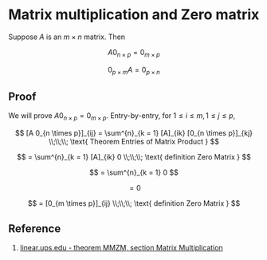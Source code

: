# Matrix multiplication and Zero matrix

Suppose $A$ is an $m \times n$ matrix. Then

$$
A 0_{n \times p} = 0_{m \times p}
$$

$$
0_{p \times m} A = 0_{p \times n}
$$

## Proof

We will prove $A 0_{n \times p} = 0_{m \times p}$. Entry-by-entry, for $1 \leq i \leq m, 1 \leq j \leq p$,

$$
[A 0_{n \times p}]_{ij} = \sum^{n}_{k = 1} [A]_{ik} [0_{n \times p}]_{kj}
\\;\\;\\;
\text{ Theorem Entries of Matrix Product }
$$

$$
= \sum^{n}_{k = 1} [A]_{ik} 0
\\;\\;\\;
\text{ definition Zero Matrix }
$$

$$
= \sum^{n}_{k = 1} 0
$$

$$
= 0
$$

$$
= [0_{m \times p}]_{ij}
\\;\\;\\;
\text{ definition Zero Matrix }
$$

## Reference

1. [linear.ups.edu - theorem MMZM, section Matrix Multiplication](http://linear.ups.edu/html/section-MM.html)